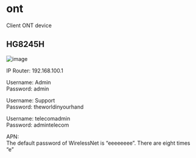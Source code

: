 # ont
Client ONT device

## HG8245H

![image](https://github.com/user-attachments/assets/6b151459-8c27-4fe8-95fb-6974d899abb6)

IP Router: 192.168.100.1

Username: Admin  
Password: admin

Username: Support  
Password: theworldinyourhand

Username: telecomadmin  
Password: admintelecom

APN:  
The default password of WirelessNet is “eeeeeeee”. There are eight times “e”
